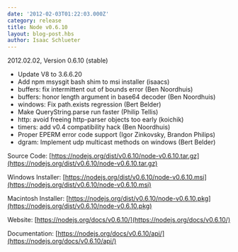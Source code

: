 ```yaml
---
date: '2012-02-03T01:22:03.000Z'
category: release
title: Node v0.6.10
layout: blog-post.hbs
author: Isaac Schlueter
---
```


2012.02.02, Version 0.6.10 (stable)

- Update V8 to 3.6.6.20
- Add npm msysgit bash shim to msi installer (isaacs)
- buffers: fix intermittent out of bounds error (Ben Noordhuis)
- buffers: honor length argument in base64 decoder (Ben Noordhuis)
- windows: Fix path.exists regression (Bert Belder)
- Make QueryString.parse run faster (Philip Tellis)
- http: avoid freeing http-parser objects too early (koichik)
- timers: add v0.4 compatibility hack (Ben Noordhuis)
- Proper EPERM error code support (Igor Zinkovsky, Brandon Philips)
- dgram: Implement udp multicast methods on windows (Bert Belder)

Source Code: [https://nodejs.org/dist/v0.6.10/node-v0.6.10.tar.gz](https://nodejs.org/dist/v0.6.10/node-v0.6.10.tar.gz)

Windows Installer: [https://nodejs.org/dist/v0.6.10/node-v0.6.10.msi](https://nodejs.org/dist/v0.6.10/node-v0.6.10.msi)

Macintosh Installer: [https://nodejs.org/dist/v0.6.10/node-v0.6.10.pkg](https://nodejs.org/dist/v0.6.10/node-v0.6.10.pkg)

Website: [https://nodejs.org/docs/v0.6.10/](https://nodejs.org/docs/v0.6.10/)

Documentation: [https://nodejs.org/docs/v0.6.10/api/](https://nodejs.org/docs/v0.6.10/api/)
